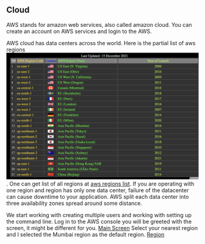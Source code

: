 ## Cloud

AWS stands for amazon web services, also called amazon cloud. You can create an account on AWS services and login to the AWS.

AWS cloud has data centers across the world. Here is the partial list of aws regions![aws regions](./aws_regions.png?raw=true). One can get list of all regions at [aws regions list](https://awsregion.info/).
If you are operating with one region and region has only one data center, failure of the datacenter can cause downtime to your application. AWS split each data center into three availability zones spread around some distance. 

We start working with creating multiple users and working with setting up the command line.
Log in to the AWS console you will be greeted with the screen, it might be different for you.
[Main Screen](./aws1.png?raw=true) 
Select your nearest region and I selected the Mumbai region as the default region.
[Region](./select_region.png?raw=true)
